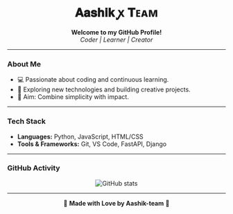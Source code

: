 <h1 align="center"> 𝐀𝐚𝐬𝐡𝐢𝐤 ꭙ 𝐓ᴇᴀᴍ </h1>
<p align="center">
  <b>Welcome to my GitHub Profile!</b><br>
  <i>Coder | Learner | Creator</i>
</p>

---

###  About Me
- 💻 Passionate about coding and continuous learning.
- 🌱 Exploring new technologies and building creative projects.
- 🎯 Aim: Combine simplicity with impact.

---

###  Tech Stack
- **Languages:** Python, JavaScript, HTML/CSS  
- **Tools & Frameworks:** Git, VS Code, FastAPI, Django 

---

###  GitHub Activity
<p align="center">
  <img src="https://github-readme-stats.vercel.app/api?username=Aashik-team&show_icons=true&theme=radical" alt="GitHub stats" />
</p>


---

<p align="center">
  💖 <b>Made with Love by Aashik-team</b> 💖
</p>
